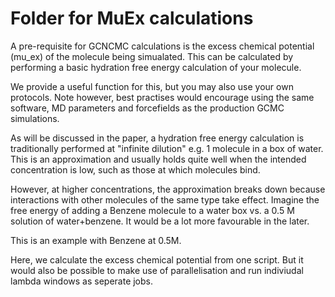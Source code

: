 # Folder for MuEx calculations

A pre-requisite for GCNCMC calculations is the excess chemical potential (mu_ex) of the molecule being simualated. This can be calculated by performing a basic hydration free energy calculation of your molecule. 

We provide a useful function for this, but you may also use your own protocols. Note however, best practises would encourage using the same software, MD parameters and forcefields as the production GCMC simulations.

As will be discussed in the paper, a hydration free energy calculation is traditionally performed at "infinite dilution" e.g. 1 molecule in a box of water. This is an approximation and usually holds quite well when the intended concentration is low, such as those at which molecules bind.

However, at higher concentrations, the approximation breaks down because interactions with other molecules of the same type take effect. Imagine the free energy of adding a Benzene molecule to a water box vs. a 0.5 M solution of water+benzene. It would be a lot more favourable in the later. 

This is an example with Benzene at 0.5M. 

Here, we calculate the excess chemical potential from one script. But it would also be possible to make use of parallelisation and run indiviudal lambda windows as seperate jobs. 
